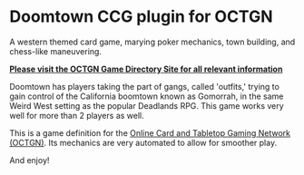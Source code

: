 Doomtown CCG plugin for OCTGN
=============================

A western themed card game, marying poker mechanics, town building, and chess-like maneuvering.

**[Please visit the OCTGN Game Directory Site for all relevant information](http://octgn.gamersjudgement.com/wordpress/doomtown/)**

Doomtown has players taking the part of gangs, called 'outfits,' trying to gain control of the California boomtown known as Gomorrah, in the same Weird West setting as the popular Deadlands RPG. This game works very well for more than 2 players as well.

This is a game definition for the [Online Card and Tabletop Gaming Network (OCTGN)](http://octgn.net). Its mechanics are very automated to allow for smoother play.

And enjoy!
